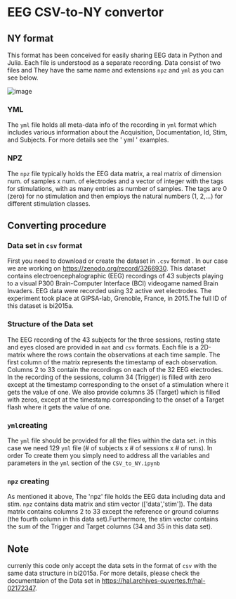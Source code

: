 # EEG CSV-to-NY convertor 

## NY format
This format has been conceived for easily sharing EEG data in Python and Julia. Each file is understood as a separate recording. Data consist of two files and They have the same name and extensions `npz` and `yml` as you can see below.

![image](https://user-images.githubusercontent.com/95529379/174257112-5c1e8d80-b0dc-4c47-b1bc-9288a7e83c82.png)


### YML
The `yml` file holds all meta-data info of the recording in `yml` format which includes various information about the Acquisition, Documentation, Id, Stim, and Subjects.
For more details see the ' yml ' examples. 

### NPZ 
The `npz` file typically holds the EEG data matrix, a real matrix of dimension num. of samples x num. of electrodes and a vector of integer with the tags for stimulations, with as many entries as number of samples. The tags are 0 (zero) for no stimulation and then employs the natural numbers (1, 2,...) for different stimulation classes. 

## Converting procedure

### Data set in `csv` format
First you need to download or create the dataset in `.csv` format . In our case we are working on https://zenodo.org/record/3266930. This dataset contains electroencephalographic (EEG) recordings of 43 subjects playing to a visual P300 Brain-Computer Interface (BCI) videogame named Brain Invaders. EEG data were recorded using 32 active wet electrodes. The experiment took place at GIPSA-lab, Grenoble, France, in 2015.The full ID of this dataset is bi2015a.

### Structure of the Data set
The EEG recording of the 43 subjects for the three sessions, resting state and eyes closed are provided in `mat` and `csv` formats. Each file is a 2D-matrix where the rows contain the observations at each time sample. The first column of the matrix represents the timestamp of each observation. Columns 2 to 33 contain the recordings on each of the 32 EEG electrodes. In the recording of the sessions, column 34 (Trigger) is filled with zero except at the timestamp corresponding to the onset of a stimulation where it gets the value of one. We also provide columns 35 (Target) which is filled with zeros, except at the timestamp corresponding to the onset of a Target flash where it gets the value of one.

### `yml`creating 

The `yml` file should be provided for all the files within the data set. in this case we need 129 `yml` file (# of subjects x # of sessions x # of runs). In order To create them you simply need to address all the variables and parameters in the `yml` section of the `CSV_to_NY.ipynb`

### `npz` creating 
As mentioned it above, The 'npz' file holds the EEG data including data and stim. `npz` contains data matrix and stim vector (['data','stim']). The data matrix contains columns 2 to 33 except the reference or ground columns (the fourth column in this data set).Furthermore, the stim vector contains the sum of the Trigger and Target columns (34 and 35 in this data set).

## Note
currenly this code only accept the data sets in the format of `csv` with the same data structure in bi2015a. For more details, please check the documentaion of the Data set in https://hal.archives-ouvertes.fr/hal-02172347.  




